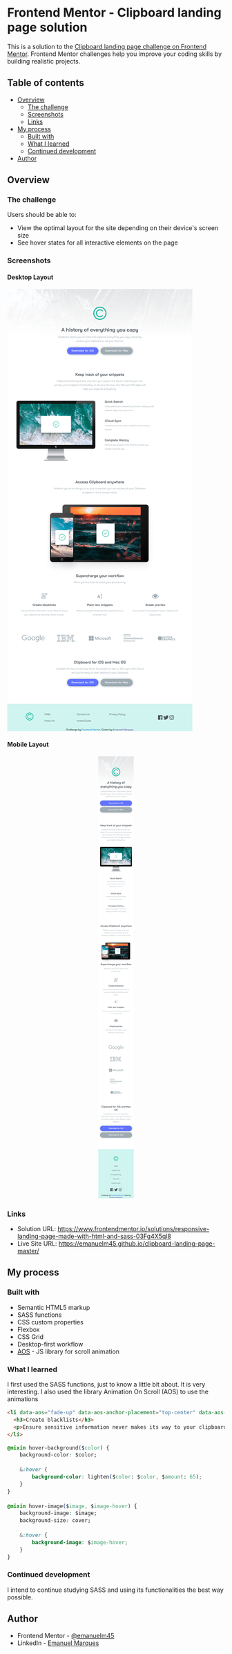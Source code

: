 # Frontend Mentor - Clipboard landing page solution

This is a solution to the [Clipboard landing page challenge on Frontend Mentor](https://www.frontendmentor.io/challenges/clipboard-landing-page-5cc9bccd6c4c91111378ecb9). Frontend Mentor challenges help you improve your coding skills by building realistic projects. 

## Table of contents

- [Overview](#overview)
  - [The challenge](#the-challenge)
  - [Screenshots](#screenshots)
  - [Links](#links)
- [My process](#my-process)
  - [Built with](#built-with)
  - [What I learned](#what-i-learned)
  - [Continued development](#continued-development)
- [Author](#author)

## Overview

### The challenge

Users should be able to:

- View the optimal layout for the site depending on their device's screen size
- See hover states for all interactive elements on the page

### Screenshots

#### Desktop Layout

![Desktop](https://github.com/emanuelm45/portfolio-images/blob/main/clipboard-landing-page-master/desktop.png)

#### Mobile Layout

<p align="center">
  <img src="https://github.com/emanuelm45/portfolio-images/blob/main/clipboard-landing-page-master/mobile.png">
</p>

### Links

- Solution URL: https://www.frontendmentor.io/solutions/responsive-landing-page-made-with-html-and-sass-03Fg4X5ql8
- Live Site URL: https://emanuelm45.github.io/clipboard-landing-page-master/
## My process

### Built with

- Semantic HTML5 markup
- SASS functions
- CSS custom properties
- Flexbox
- CSS Grid
- Desktop-first workflow
- [AOS](https://michalsnik.github.io/aos/) - JS library for scroll animation

### What I learned

I first used the SASS functions, just to know a little bit about. It is very interesting. I also used the library Animation On Scroll (AOS) to use the animations

```html
<li data-aos="fade-up" data-aos-anchor-placement="top-center" data-aos-easing="ease" data-aos-duration="1000">
  <h3>Create blacklists</h3>
  <p>Ensure sensitive information never makes its way to your clipboard by excluding certain sources.</p>
</li>
```
```css
@mixin hover-background($color) {
    background-color: $color;

    &:hover {
        background-color: lighten($color: $color, $amount: 65);
    }
}

@mixin hover-image($image, $image-hover) {
    background-image: $image;
    background-size: cover;

    &:hover {
        background-image: $image-hover;
    }
}
```

### Continued development

I intend to continue studying SASS and using its functionalities the best way possible.

## Author

- Frontend Mentor - [@emanuelm45](https://www.frontendmentor.io/profile/emanuelm45)
- LinkedIn - [Emanuel Marques](https://www.linkedin.com/in/emanuel-marques-541617215/)
